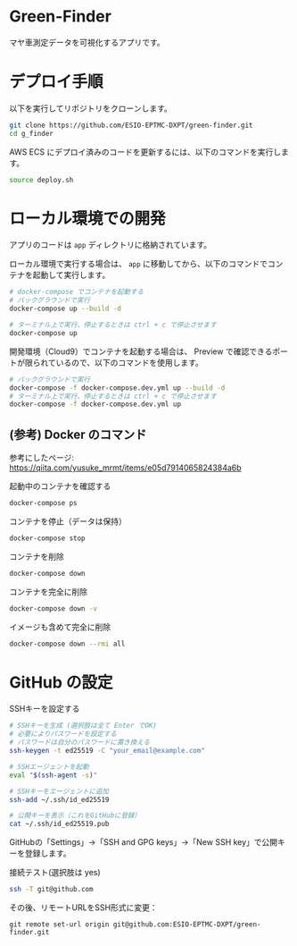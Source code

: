 # Green-Finder

マヤ車測定データを可視化するアプリです。

# デプロイ手順

以下を実行してリポジトリをクローンします。

```bash
git clone https://github.com/ESIO-EPTMC-DXPT/green-finder.git
cd g_finder
```

AWS ECS にデプロイ済みのコードを更新するには、以下のコマンドを実行します。

```bash
source deploy.sh
```

# ローカル環境での開発

アプリのコードは `app` ディレクトリに格納されています。

ローカル環境で実行する場合は、 `app` に移動してから、以下のコマンドでコンテナを起動して実行します。

```bash
# docker-compose でコンテナを起動する
# バックグラウンドで実行
docker-compose up --build -d

# ターミナル上で実行、停止するときは ctrl + c で停止させます
docker-compose up
```

開発環境（Cloud9）でコンテナを起動する場合は、 Preview で確認できるポートが限られているので、以下のコマンドを使用します。

```bash
# バックグラウンドで実行
docker-compose -f docker-compose.dev.yml up --build -d
# ターミナル上で実行、停止するときは ctrl + c で停止させます
docker-compose -f docker-compose.dev.yml up
```

## (参考) Docker のコマンド

参考にしたページ: https://qiita.com/yusuke_mrmt/items/e05d7914065824384a6b

起動中のコンテナを確認する

``` bash
docker-compose ps
```

コンテナを停止（データは保持）

``` bash
docker-compose stop
```

コンテナを削除
``` bash
docker-compose down
```

コンテナを完全に削除

``` bash
docker-compose down -v
```

イメージも含めて完全に削除
``` bash
docker-compose down --rmi all
```

# GitHub の設定

SSHキーを設定する

```bash
# SSHキーを生成 (選択肢は全て Enter でOK)
# 必要によりパスワードを設定する
# パスワードは自分のパスワードに置き換える
ssh-keygen -t ed25519 -C "your_email@example.com"

# SSHエージェントを起動
eval "$(ssh-agent -s)"

# SSHキーをエージェントに追加
ssh-add ~/.ssh/id_ed25519

# 公開キーを表示（これをGitHubに登録）
cat ~/.ssh/id_ed25519.pub
```

GitHubの「Settings」→「SSH and GPG keys」→「New SSH key」で公開キーを登録します。

接続テスト(選択肢は yes)

```bash
ssh -T git@github.com
```

その後、リモートURLをSSH形式に変更：

```
git remote set-url origin git@github.com:ESIO-EPTMC-DXPT/green-finder.git
```

